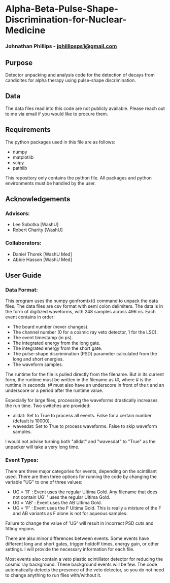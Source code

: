 # Alpha-Beta-Pulse-Shape-Discrimination-for-Nuclear-Medicine
### Johnathan Phillips - jphillipsps1@gmail.com
  
## Purpose
Detector unpacking and analysis code for the detection of decays from candidites for alpha therapy using pulse-shape discrimination.

## Data
The data files read into this code are not publicly available. Please reach out to me via email if you would like to procure them.

## Requirements
The python packages used in this file are as follows:
* numpy
* matplotlib
* scipy
* pathlib
  
This repository only contains the python file. All packages and python environments must be handled by the user.

## Acknowledgements 

### Advisors:
* Lee Sobotka [WashU]
* Robert Charity [WashU]
### Collaborators:
* Daniel Thorek [WashU Med]
* Abbie Hasson [WashU Med]

## User Guide

### Data Format:
This program uses the numpy genfromtxt() command to unpack the data files. The data files are csv format with semi colon delimiters. The data is in the form of digitized waveforms, with 248 samples across 496 ns. Each event contains in order:
* The board number (never changes).
* The channel number (0 for a cosmic ray veto detector, 1 for the LSC).
* The event timestamp (in ps).
* The integrated energy from the long gate.
* The integrated energy from the short gate.
* The pulse-shape discrimination (PSD) parameter calculated from the long and short energies.
* The waveform samples.

The runtime for the file is pulled directly from the filename. But in its current form, the runtime must be written in the filename as t#, where # is the runtime in seconds. t# must also have an underscore in front of the t and an underscore or a period after the runtime value.

Especially for large files, processing the waveforms drastically increases the run time. Two switches are provided:
* alldat: Set to True to process all events. False for a certain number (default is 10000).
* wavesdat: Set to True to process waveforms. False to skip waveform samples.

I would not advise turning both "alldat" and "wavesdat" to "True" as the unpacker will take a very long time.

### Event Types:
There are three major categories for events, depending on the scintillant used. There are then three options for running the code by changing the variable "UG" to one of three values:
* UG = 'R' : Event uses the regular Ultima Gold. Any filename that does not contain UG' ' uses the regular Ultima Gold.
* UG = 'AB' : Event uses the AB Ultima Gold.
* UG = 'F' : Event uses the F Ultima Gold. This is really a mixture of the F and AB variants as F alone is not for aqueous samples.

Failure to change the value of 'UG' will result in incorrect PSD cuts and fitting regions.

There are also minor differences between events. Some events have different long and short gates, trigger holdoff times, energy gain, or other settings. I will provide the necessary information for each file.

Most events also contain a veto plastic scintillator detector for reducing the cosmic ray background. These background events will be few. The code automatically detects the presence of the veto detector, so you do not need to change anything to run files with/without it.
